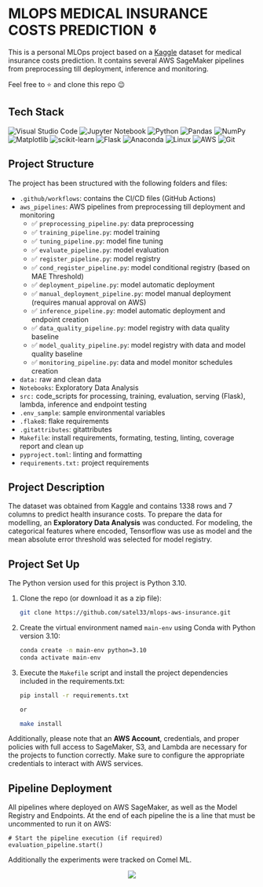# MLOPS MEDICAL INSURANCE COSTS PREDICTION ⚱️


This is a personal MLOps project based on a [Kaggle](https://www.kaggle.com/datasets/mirichoi0218/insurance) dataset for medical insurance costs prediction. It contains several AWS SageMaker pipelines from preprocessing till deployment, inference and monitoring.

Feel free to ⭐ and clone this repo 😉

## Tech Stack

![Visual Studio Code](https://img.shields.io/badge/Visual%20Studio%20Code-0078d7.svg?style=for-the-badge&logo=visual-studio-code&logoColor=white)
![Jupyter Notebook](https://img.shields.io/badge/jupyter-%23FA0F00.svg?style=for-the-badge&logo=jupyter&logoColor=white)
![Python](https://img.shields.io/badge/python-3670A0?style=for-the-badge&logo=python&logoColor=ffdd54)
![Pandas](https://img.shields.io/badge/pandas-%23150458.svg?style=for-the-badge&logo=pandas&logoColor=white)
![NumPy](https://img.shields.io/badge/numpy-%23013243.svg?style=for-the-badge&logo=numpy&logoColor=white)
![Matplotlib](https://img.shields.io/badge/Matplotlib-%23d9ead3.svg?style=for-the-badge&logo=Matplotlib&logoColor=black)
![scikit-learn](https://img.shields.io/badge/scikit--learn-%23F7931E.svg?style=for-the-badge&logo=scikit-learn&logoColor=white)
![Flask](https://img.shields.io/badge/flask-%23000.svg?style=for-the-badge&logo=flask&logoColor=white)
![Anaconda](https://img.shields.io/badge/Anaconda-%2344A833.svg?style=for-the-badge&logo=anaconda&logoColor=white)
![Linux](https://img.shields.io/badge/Linux-FCC624?style=for-the-badge&logo=linux&logoColor=white)
![AWS](https://img.shields.io/badge/AWS-%23FF9900.svg?style=for-the-badge&logo=amazon-aws&logoColor=white)
![Git](https://img.shields.io/badge/git-%23F05033.svg?style=for-the-badge&logo=git&logoColor=white)

## Project Structure

The project has been structured with the following folders and files:

- `.github/workflows`: contains the CI/CD files (GitHub Actions)
- `aws_pipelines`: AWS pipelines from preprocessing till deployment and monitoring
  - ✅ `preprocessing_pipeline.py`: data preprocessing
  - ✅ `training_pipeline.py`: model training
  - ✅ `tuning_pipeline.py`: model fine tuning
  - ✅ `evaluate_pipeline.py`: model evaluation
  - ✅ `register_pipeline.py`: model registry
  - ✅ `cond_register_pipeline.py`: model conditional registry (based on MAE Threshold)
  - ✅ `deployment_pipeline.py`: model automatic deployment
  - ✅ `manual_deployment_pipeline.py`:  model manual deployment (requires manual approval on AWS)
  - ✅ `inference_pipeline.py`: model automatic deployment and endpoint creation
  - ✅ `data_quality_pipeline.py`:  model registry with data quality baseline
  - ✅ `model_quality_pipeline.py`:  model registry with data and model quality baseline
  - ✅ `monitoring_pipeline.py`: data and model monitor schedules creation
- `data:` raw and clean data
- `Notebooks`: Exploratory Data Analysis
- `src:` code_scripts for processing, training, evaluation, serving (Flask), lambda, inference and endpoint testing
- `.env_sample`: sample environmental variables
- `.flake8`: flake requirements
- `.gitattributes`: gitattributes
- `Makefile`: install requirements, formating, testing, linting, coverage report and clean up
- `pyproject.toml`: linting and formatting
- `requirements.txt:` project requirements

## Project Description

The dataset was obtained from Kaggle and contains 1338 rows and 7 columns to predict health insurance costs. To prepare the data for modelling, an **Exploratory Data Analysis** was conducted. For modeling, the categorical features where encoded, Tensorflow was use as model and the mean absolute error threshold was selected for model registry.


## Project Set Up

The Python version used for this project is Python 3.10.

1. Clone the repo (or download it as a zip file):

   ```bash
   git clone https://github.com/satel33/mlops-aws-insurance.git
   ```

2. Create the virtual environment named `main-env` using Conda with Python version 3.10:

   ```bash
   conda create -n main-env python=3.10
   conda activate main-env
   ```

3. Execute the `Makefile` script and install the project dependencies included in the requirements.txt:

    ```bash
    pip install -r requirements.txt

    or
 
    make install
    ```

Additionally, please note that an **AWS Account**, credentials, and proper policies with full access to SageMaker, S3, and Lambda are necessary for the projects to function correctly. Make sure to configure the appropriate credentials to interact with AWS services.

## Pipeline Deployment

All pipelines where deployed on AWS SageMaker, as well as the Model Registry and Endpoints. At the end of each pipeline the is a line that must be uncommented to run it on AWS:

    # Start the pipeline execution (if required)
    evaluation_pipeline.start()

Additionally the experiments were tracked on Comel ML.

<p align="center">
    <img src="https://github.com/satel33/mlops-car-prices/assets/116911431/4329f6c9-4372-44e3-8b46-0f16e88f00cd">
    </p>
